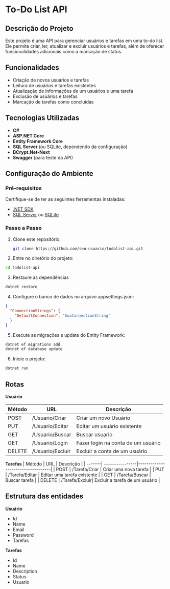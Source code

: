 # To-Do List API

## Descrição do Projeto

Este projeto é uma API para gerenciar usuários e tarefas em uma to-do list. Ele permite criar, ler, atualizar e excluir usuários e tarefas, além de oferecer funcionalidades adicionais como a marcação de status.

## Funcionalidades

- Criação de novos usuários e tarefas
- Leitura de usuários e tarefas existentes
- Atualização de informações de um usuários e uma tarefa
- Exclusão de usuários e tarefas
- Marcação de tarefas como concluídas

## Tecnologias Utilizadas

- **C#**
- **ASP.NET Core**
- **Entity Framework Core**
- **SQL Server** (ou SQLite, dependendo da configuração)
- **BCrypt.Net-Next**
- **Swagger** (para teste da API)

## Configuração do Ambiente

### Pré-requisitos

Certifique-se de ter as seguintes ferramentas instaladas:

- [.NET SDK](https://dotnet.microsoft.com/download)
- [SQL Server](https://www.microsoft.com/pt-br/sql-server/sql-server-downloads) ou [SQLite](https://www.sqlite.org/download.html)

### Passo a Passo

1. Clone este repositório:

   ```bash
   git clone https://github.com/seu-usuario/todolist-api.git

2. Entre no diretório do projeto:

```bash
cd todolist-api
```
3. Restaure as dependências
```bash
dotnet restore
```
4. Configure o banco de dados no arquivo appsettings.json:

```json
{
  "ConnectionStrings": {
    "DefaultConnection": "SuaConnectionString"
  }
}
```
5. Execute as migrações e update do Entity Framework:

```bash
dotnet ef migrations add
dotnet ef database update
```
6. Inicie o projeto:

```bash
dotnet run
```

## Rotas
**Usuário**

| Método | URL             |  Descrição                        | 
| -------| ----------------|-----------------------------------|
| POST   | /Usuario/Criar  | Criar um novo Usuário             |
| PUT    | /Usuario/Editar | Editar um usuário existente       |
| GET    | /Usuario/Buscar | Buscar usuario                    |
| GET    | /Usuario/Login  | Fazer login na conta de um usuário|
| DELETE | /Usuario/Excluir| Excluir a conta de um usuário     |

**Tarefas**
| Método | URL             |  Descrição                        | 
| -------| ----------------|-----------------------------------|
| POST   | /Tarefa/Criar  | Criar uma nova tarefa              |
| PUT    | /Tarefa/Editar | Editar uma tarefa existente        |
| GET    | /Tarefa/Buscar | Buscar tarefa                      |
| DELETE | /Tarefa/Excluir| Excluir a tarefa de um usuário     |

## Estrutura das entidades

**Usuário**
- Id
- Name
- Email
- Password
- Tarefas

**Tarefas**
- Id
- Name
- Description
- Status
- Usuario
##
